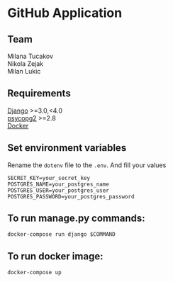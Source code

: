 # GitHub Application

## Team

Milana Tucakov\
Nikola Zejak\
Milan Lukic

## Requirements

[Django](https://docs.djangoproject.com/en/4.0/) >=3.0,<4.0 \
[psycopg2](https://pypi.org/project/psycopg2/) >=2.8\
[Docker](https://www.docker.com/get-started)

## Set environment variables

Rename the `dotenv` file to the `.env`. And fill your values

```shell
SECRET_KEY=your_secret_key
POSTGRES_NAME=your_postgres_name
POSTGRES_USER=your_postgres_user
POSTGRES_PASSWORD=your_postgres_password
```

## To run manage.py commands:

```
docker-compose run django $COMMAND
```

## To run docker image:

```
docker-compose up
```
